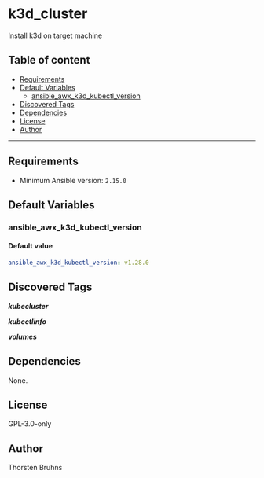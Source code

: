 # k3d_cluster

Install k3d on target machine

## Table of content

- [Requirements](#requirements)
- [Default Variables](#default-variables)
  - [ansible_awx_k3d_kubectl_version](#ansible_awx_k3d_kubectl_version)
- [Discovered Tags](#discovered-tags)
- [Dependencies](#dependencies)
- [License](#license)
- [Author](#author)

---

## Requirements

- Minimum Ansible version: `2.15.0`

## Default Variables

### ansible_awx_k3d_kubectl_version

#### Default value

```YAML
ansible_awx_k3d_kubectl_version: v1.28.0
```

## Discovered Tags

**_kubecluster_**

**_kubectlinfo_**

**_volumes_**


## Dependencies

None.

## License

GPL-3.0-only

## Author

Thorsten Bruhns

